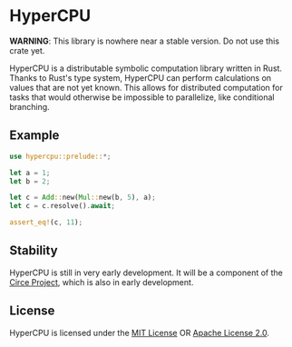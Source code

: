 # HyperCPU

**WARNING**: This library is nowhere near a stable version. Do not use this crate yet.

HyperCPU is a distributable symbolic computation library written in Rust. Thanks to Rust's type system, HyperCPU can perform calculations on values that are not yet known. This allows for distributed computation for tasks that would otherwise be impossible to parallelize, like conditional branching.

## Example

```rust
use hypercpu::prelude::*;

let a = 1;
let b = 2;

let c = Add::new(Mul::new(b, 5), a);
let c = c.resolve().await;

assert_eq!(c, 11);
```

## Stability

HyperCPU is still in very early development. It will be a component of the [Circe Project](https://github.com/carlosskii/circe), which is also in early development.

## License

HyperCPU is licensed under the [MIT License](./LICENSE-MIT) OR [Apache License 2.0](./LICENSE-APACHE).